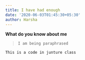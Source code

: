 ```yaml
---
title: I have had enough
date: '2020-06-03T01:45:30+05:30'
author: Harsha
---
```

**What do you know about me**

>     I am being paraphrased

    This is a code in junture class
